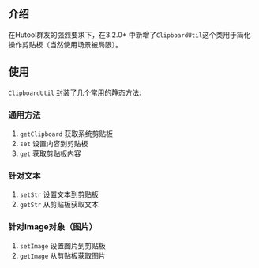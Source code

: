 ## 介绍
在Hutool群友的强烈要求下，在3.2.0+ 中新增了`ClipboardUtil`这个类用于简化操作剪贴板（当然使用场景被局限）。

## 使用

`ClipboardUtil` 封装了几个常用的静态方法:

### 通用方法
1. `getClipboard` 获取系统剪贴板
2. `set` 设置内容到剪贴板
3. `get` 获取剪贴板内容

### 针对文本
1. `setStr` 设置文本到剪贴板
2. `getStr` 从剪贴板获取文本

### 针对Image对象（图片）
1. `setImage` 设置图片到剪贴板
2. `getImage` 从剪贴板获取图片